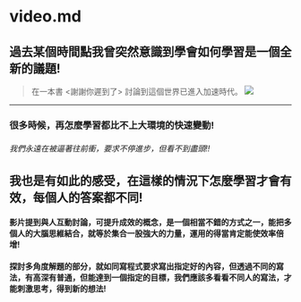 # **video.md** 

## 過去某個時間點我曾突然意識到學會如何學習是一個全新的議題!
> 在一本書 <謝謝你遲到了> 討論到這個世界已進入加速時代。
![](https://imgs.cwgv.com.tw/books/BCB/BCB595/cover/thumb/BCB595.png)
---
### 很多時候，再怎麼學習都比不上大環境的快速變動!
###### 我們永遠在被逼著往前衝，要求不停進步，但看不到盡頭!!
## 我也是有如此的感受，在這樣的情況下怎麼學習才會有效，每個人的答案都不同!

#### 影片提到與人互動討論，可提升成效的概念，是一個相當不錯的方式之一，能把多個人的大腦思維結合，就等於集合一股強大的力量，運用的得當肯定能使效率倍增!

#### 探討多角度解題的部分，就如同寫程式要求寫出指定好的內容，但透過不同的寫法，有高深有普通，但能達到一個指定的目標，我們應該多看看不同人的寫法，才能刺激思考，得到新的想法!